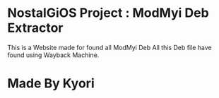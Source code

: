 # NostalGiOS Project : ModMyi Deb Extractor

This is a Website made for found all ModMyi Deb 
All this Deb file have found using Wayback Machine.


# Made By Kyori
